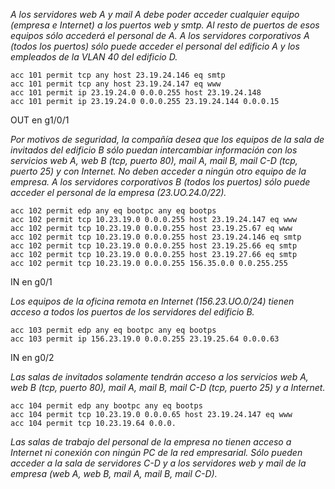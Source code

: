 *A los servidores web A y mail A debe poder acceder cualquier equipo (empresa e Internet) a los puertos web y smtp. Al resto de puertos de esos equipos sólo accederá el personal de A. A los servidores corporativos A (todos los puertos) sólo puede acceder el personal del edificio A y los empleados de la VLAN 40 del edificio D.*
```
acc 101 permit tcp any host 23.19.24.146 eq smtp
acc 101 permit tcp any host 23.19.24.147 eq www
acc 101 permit ip 23.19.24.0 0.0.0.255 host 23.19.24.148
acc 101 permit ip 23.19.24.0 0.0.0.255 23.19.24.144 0.0.0.15
```
OUT en g1/0/1

*Por motivos de seguridad, la compañía desea que los equipos de la sala de invitados del edificio B sólo puedan intercambiar información con los servicios web A, web B (tcp, puerto 80), mail A, mail B, mail C-D (tcp, puerto 25) y con Internet. No deben acceder a ningún otro equipo de la empresa. A los servidores corporativos B (todos los puertos) sólo puede acceder el personal de la empresa (23.UO.24.0/22).*
```
acc 102 permit edp any eq bootpc any eq bootps
acc 102 permit tcp 10.23.19.0 0.0.0.255 host 23.19.24.147 eq www
acc 102 permit tcp 10.23.19.0 0.0.0.255 host 23.19.25.67 eq www
acc 102 permit tcp 10.23.19.0 0.0.0.255 host 23.19.24.146 eq smtp
acc 102 permit tcp 10.23.19.0 0.0.0.255 host 23.19.25.66 eq smtp
acc 102 permit tcp 10.23.19.0 0.0.0.255 host 23.19.27.66 eq smtp
acc 102 permit tcp 10.23.19.0 0.0.0.255 156.35.0.0 0.0.255.255
```
IN en g0/1

*Los equipos de la oficina remota en Internet (156.23.UO.0/24) tienen acceso a todos los puertos de los servidores del edificio B.*
```
acc 103 permit edp any eq bootpc any eq bootps
acc 103 permit ip 156.23.19.0 0.0.0.255 23.19.25.64 0.0.0.63
```
IN en g0/2

*Las salas de invitados solamente tendrán acceso a los servicios web A, web B (tcp, puerto 80), mail A, mail B, mail C-D (tcp, puerto 25) y a Internet.*
```
acc 104 permit edp any bootpc any eq bootps
acc 104 permit tcp 10.23.19.0 0.0.0.65 host 23.19.24.147 eq www
acc 104 permit tcp 10.23.19.64 0.0.0.
```

*Las salas de trabajo del personal de la empresa no tienen acceso a Internet ni conexión con ningún PC de la red empresarial. Sólo pueden acceder a la sala de servidores C-D y a los servidores web y mail de la empresa (web A, web B, mail A, mail B, mail C-D).*
```

```